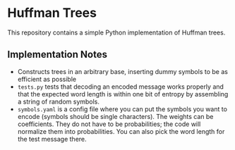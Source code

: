 # Huffman Trees

This repository contains a simple Python implementation of Huffman trees. 

## Implementation Notes

- Constructs trees in an arbitrary base, inserting dummy symbols to be as efficient as possible
- `tests.py` tests that decoding an encoded message works properly and that the expected word length is within one bit of entropy by assembling a string of random symbols.
- `symbols.yaml` is a config file where you can put the symbols you want to encode (symbols should be single characters). The weights can be coefficients. They do not have to be probabilities; the code will normalize them into probabilities. You can also pick the word length for the test message there.
